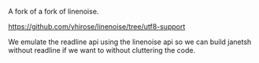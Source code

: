 A fork of a fork of linenoise.

https://github.com/yhirose/linenoise/tree/utf8-support

We emulate the readline api using the linenoise api so we can build
janetsh without readline if we want to without cluttering the code.